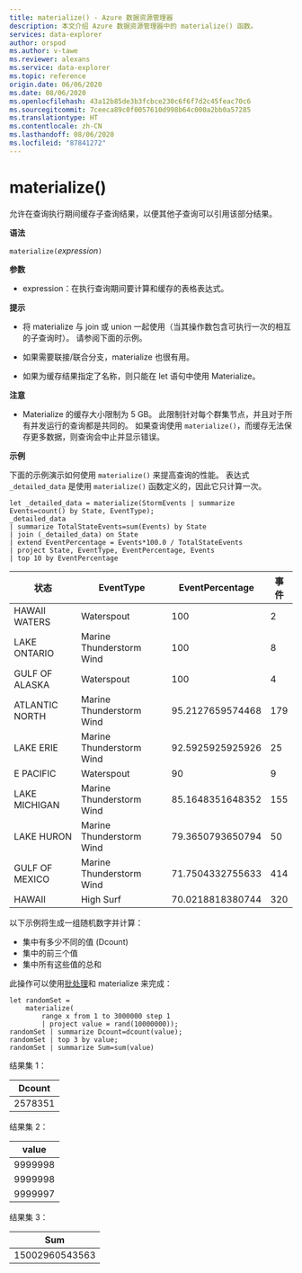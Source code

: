 ```yaml
---
title: materialize() - Azure 数据资源管理器
description: 本文介绍 Azure 数据资源管理器中的 materialize() 函数。
services: data-explorer
author: orspod
ms.author: v-tawe
ms.reviewer: alexans
ms.service: data-explorer
ms.topic: reference
origin.date: 06/06/2020
ms.date: 08/06/2020
ms.openlocfilehash: 43a12b85de3b3fcbce230c6f6f7d2c45feac70c6
ms.sourcegitcommit: 7ceeca89c0f0057610d998b64c000a2bb0a57285
ms.translationtype: HT
ms.contentlocale: zh-CN
ms.lasthandoff: 08/06/2020
ms.locfileid: "87841272"
---
```

# <a name="materialize"></a>materialize()

允许在查询执行期间缓存子查询结果，以便其他子查询可以引用该部分结果。
 
**语法**

`materialize(`*expression*`)`

**参数**

* expression：在执行查询期间要计算和缓存的表格表达式。

**提示**

* 将 materialize 与 join 或 union 一起使用（当其操作数包含可执行一次的相互的子查询时）。 请参阅下面的示例。

* 如果需要联接/联合分支，materialize 也很有用。

* 如果为缓存结果指定了名称，则只能在 let 语句中使用 Materialize。

**注意**

* Materialize 的缓存大小限制为 5 GB。 
  此限制针对每个群集节点，并且对于所有并发运行的查询都是共同的。
  如果查询使用 `materialize()`，而缓存无法保存更多数据，则查询会中止并显示错误。

**示例**

下面的示例演示如何使用 `materialize()` 来提高查询的性能。
表达式 `_detailed_data` 是使用 `materialize()` 函数定义的，因此它只计算一次。

<!-- csl: https://help.kusto.chinacloudapi.cn/Samples -->
```kusto
let _detailed_data = materialize(StormEvents | summarize Events=count() by State, EventType);
_detailed_data
| summarize TotalStateEvents=sum(Events) by State
| join (_detailed_data) on State
| extend EventPercentage = Events*100.0 / TotalStateEvents
| project State, EventType, EventPercentage, Events
| top 10 by EventPercentage
```

|状态|EventType|EventPercentage|事件|
|---|---|---|---|
|HAWAII WATERS|Waterspout|100|2|
|LAKE ONTARIO|Marine Thunderstorm Wind|100|8|
|GULF OF ALASKA|Waterspout|100|4|
|ATLANTIC NORTH|Marine Thunderstorm Wind|95.2127659574468|179|
|LAKE ERIE|Marine Thunderstorm Wind|92.5925925925926|25|
|E PACIFIC|Waterspout|90|9|
|LAKE MICHIGAN|Marine Thunderstorm Wind|85.1648351648352|155|
|LAKE HURON|Marine Thunderstorm Wind|79.3650793650794|50|
|GULF OF MEXICO|Marine Thunderstorm Wind|71.7504332755633|414|
|HAWAII|High Surf|70.0218818380744|320|


以下示例将生成一组随机数字并计算： 
* 集中有多少不同的值 (Dcount)
* 集中的前三个值 
* 集中所有这些值的总和 
 
此操作可以使用[批处理](batches.md)和 materialize 来完成：

<!-- csl: https://help.kusto.chinacloudapi.cn/Samples -->
```kusto
let randomSet = 
    materialize(
        range x from 1 to 3000000 step 1
        | project value = rand(10000000));
randomSet | summarize Dcount=dcount(value);
randomSet | top 3 by value;
randomSet | summarize Sum=sum(value)
```

结果集 1：  

|Dcount|
|---|
|2578351|

结果集 2： 

|value|
|---|
|9999998|
|9999998|
|9999997|

结果集 3： 

|Sum|
|---|
|15002960543563|

